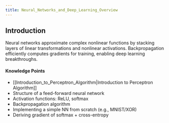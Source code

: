 ```yaml
---
title: Neural_Networks_and_Deep_Learning_Overview
---
```

## Introduction
Neural networks approximate complex nonlinear functions by stacking layers of linear transformations and nonlinear activations. Backpropagation efficiently computes gradients for training, enabling deep learning breakthroughs.

#### Knowledge Points
- [[Introduction_to_Perceptron_Algorithm|Introduction to Perceptron Algorithm]]
- Structure of a feed-forward neural network
- Activation functions: ReLU, softmax
- Backpropagation algorithm
- Implementing a simple NN from scratch (e.g., MNIST/XOR)
- Deriving gradient of softmax + cross-entropy
